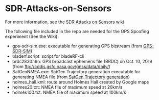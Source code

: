 # SDR-Attacks-on-Sensors

For more information, see the [SDR Attacks on Sensors wiki](https://github.com/jianqiucao/SDR-Attacks-on-Sensors/wiki)


The following file included in the repo are needed for the GPS Spoofing experiment (See the Wiki).

* gps-sdr-sim.exe: executable for generating GPS bitstream (from [GPS-SDR-SIM](https://github.com/osqzss/gps-sdr-sim))
* bladerf.script: script for bladeRF-cli
* brdc2830.19n: GPS broadcast ephemeris file (BRDC) on Oct. 10, 2019 (from ftp://cddis.gsfc.nasa.gov/gnss/data/daily/)
* SatGenNMEA.exe: SatGen Trajectory generation executable for generating NMEA file (from [SatGen Trajectory generation](https://www.labsat.co.uk/index.php/en/free-gps-nmea-simulator-software))
* holmes_hall.kml: route around Holmes Hall created by Google maps
* holmes20.txt: NMEA file of maximum speed at 20km/s
* holmes100.txt: NMEA file of maximum speed at 100km/s
